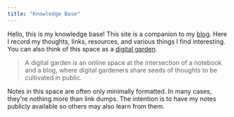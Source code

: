 ```yaml
---
title: "Knowledge Base"
---
```


Hello, this is my knowledge base! This site is a companion to my
[blog](https://hbenjamin.com/post/). Here I record my thoughts, links,
resources, and various things I find interesting. You can also think of this
space as a [digital garden](https://nesslabs.com/digital-garden-set-up).

> A digital garden is an online space at the intersection of a notebook and a
> blog, where digital gardeners share seeds of thoughts to be cultivated in
> public.

Notes in this space are often only minimally formatted. In many cases, they're
nothing more than link dumps. The intention is to have my notes publicly
available so others may also learn from them.
